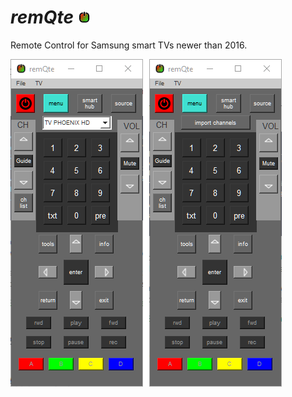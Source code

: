  # *remQte*              ![onoff](/qtui/img/icon.png) 

Remote Control for Samsung smart TVs newer than 2016.


![screenshot remQte main window](/qtui/img/screenshot.png)
